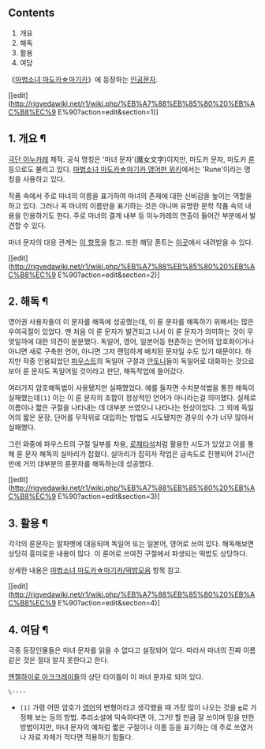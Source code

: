 ## Contents

    

1. 개요 
2. 해독 
3. 활용 
4. 여담 

《[마법소녀 마도카☆마기카](%EB%A7%88%EB%B2%95%EC%86%8C%EB%85%80%20%EB%A7%88%EB%8F%84%EC%B9%B4%E2%98%86%EB%A7%88%EA%B8%B0%EC%B9%B4.md)》에 등장하는 [인공문자](%EA%B0%80%EC%83%81%20%EB%AC%B8%EC%9E%90.md).

[[edit](http://rigvedawiki.net/r1/wiki.php/%EB%A7%88%EB%85%80%20%EB%AC%B8%EC%9
E%90?action=edit&section=1)]

## 1. 개요 ¶

[극단 이누카레](%EA%B7%B9%EB%8B%A8%20%EC%9D%B4%EB%88%84%EC%B9%B4%EB%A0%88.md) 제작.
공식 명칭은 '마녀 문자'(魔女文字)이지만, 마도카 문자, 마도카 [룬](%EB%A3%AC%20%EB%AC%B8%EC%9E%90.md)
등으로도 불리고 있다. [마법소녀 마도카☆마기카 영어판 위키](http://wiki.puella-magi.net)에서는 'Rune'이라는
명칭을 사용하고 있다.

  

작품 속에서 주로 마녀의 이름을 표기하여 마녀의 존재에 대한 신비감을 높이는 역할을 하고 있다. 그러나 꼭 마녀의 이름만을 표기하는 것은
아니며 유명한 문학 작품 속의 내용을 인용하기도 한다. 주로 마녀의 결계 내부 등 이누카레의 연출이 들어간 부분에서 발견할 수 있다.

  

마녀 문자의 대응 관계는 [이 항목](http://wiki.puella-magi.net/Deciphering_the_runes)을 참고.
또한 해당 폰트는 [이곳](http://www.mediafire.com/?h86e7ag9t52qavt)에서 내려받을 수 있다.

  

[[edit](http://rigvedawiki.net/r1/wiki.php/%EB%A7%88%EB%85%80%20%EB%AC%B8%EC%9
E%90?action=edit&section=2)]

## 2. 해독 ¶

영어권 사용자들이 이 문자를 해독에 성공했는데, 이 룬 문자를 해독하기 위해서는 많은 우여곡절이 있었다. 맨 처음 이 룬 문자가 발견되고
나서 이 룬 문자가 의미하는 것이 무엇일까에 대한 의견이 분분했다. 독일어, 영어, 일본어등 현존하는 언어의 암호화이거나 아니면 새로 구축한
언어, 아니면 그저 랜덤하게 배치된 문자일 수도 있기 때문이다. 하지만 작중 인용되었던
[파우스트](%ED%8C%8C%EC%9A%B0%EC%8A%A4%ED%8A%B8.md)의 독일어 구절과 [안토니](%EA%B2%8C%EB%A5%B4%ED%8A%B8%EB%A3%A8%ED%8A%B8%28%EB%A7%88%EB%B2%95%EC%86%8C%EB%85%80%20%EB%A7%88%EB%8F%84%EC%B9%B4%E2%98%86%EB%A7%88%EA%B8%B0%EC%B9%B4%29.md)들이 독일어로
대화하는 것으로 보아 룬 문자도 독일어일 것이라고 판단, 해독작업에 들어갔다.

  

여러가지 암호해독법이 사용됐지만 실패했었다. 예를 들자면 수치분석법을 통한 해독이 실패했는데`[1]` 이는 이 룬 문자의 조합이 정상적인
언어가 아니라는걸 의미했다. 실제로 이름이나 짧은 구절을 나타내는 데 대부분 쓰였으니 나타나는 현상이었다. 그 외에 독일어의 짧은 문장,
단어를 무작위로 대입하는 방법도 시도됐지만 경우의 수가 너무 많아서 실패했다.

  

그런 와중에 파우스트의 구절 일부를 차용, [로제타석](%EB%A1%9C%EC%A0%9C%ED%83%80%20%EC%84%9D.md)처럼 활용한 시도가 있었고 이를 통해 룬 문자 해독의
실마리가 잡혔다. 실마리가 잡히자 작업은 급속도로 진행되어 21시간만에 거의 대부분의 룬문자를 해독하는데 성공했다.

  

[[edit](http://rigvedawiki.net/r1/wiki.php/%EB%A7%88%EB%85%80%20%EB%AC%B8%EC%9
E%90?action=edit&section=3)]

## 3. 활용 ¶

각각의 룬문자는 알파벳에 대응되며 독일어 또는 일본어, 영어로 쓰여 있다. 해독해보면 상당히 흥미로운 내용이 많다. 이 룬어로 쓰여진
구절에서 파생되는 떡밥도 상당하다.

  

상세한 내용은 [마법소녀 마도카☆마기카/떡밥모음](%EB%A7%88%EB%B2%95%EC%86%8C%EB%85%80%20%EB%A7%88%EB%8F%84%EC%B9%B4%E2%98%86%EB%A7%88%EA%B8%B0%EC%B9%B4/%EB%96%A1%EB%B0%A5%EB%AA%A8%EC%9D%8C.md) 항목 참고.

  

[[edit](http://rigvedawiki.net/r1/wiki.php/%EB%A7%88%EB%85%80%20%EB%AC%B8%EC%9
E%90?action=edit&section=4)]

## 4. 여담 ¶

극중 등장인물들은 마녀 문자를 읽을 수 없다고 설정되어 있다. 따라서 마녀의 진짜 이름같은 것은 절대 알지 못한다고 한다.

  

[엔젤하이로 아크크레이들](%EC%97%94%EC%A0%A4%ED%95%98%EC%9D%B4%EB%A1%9C%20%EC%95%84%ED%81%AC%ED%81%AC%EB%A0%88%EC%9D%B4%EB%93%A4.md)의 상단 타이틀이 이 마녀 문자로 되어 있다.

`\----`

  * `[1]` 가령 어떤 암호가 [영어](%EC%98%81%EC%96%B4.md)의 변형이라고 생각했을 때 가장 많이 나오는 것을 [e](E.md)로 가정해 보는 등의 방법. 추리소설에 익숙하다면 아, 그거! 할 만큼 잘 쓰이며 믿을 만한 방법이지만, 마녀 문자의 예처럼 짧은 구절이나 이름 등을 표기하는 데 주로 쓰였거나 자료 자체가 적다면 적용하기 힘들다.

